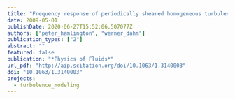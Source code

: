 ```yaml
---
title: "Frequency response of periodically sheared homogeneous turbulence"
date: 2009-05-01
publishDate: 2020-06-27T15:52:06.507077Z
authors: ["peter_hamlington", "werner_dahm"]
publication_types: ["2"]
abstract: ""
featured: false
publication: "*Physics of Fluids*"
url_pdf: "http://aip.scitation.org/doi/10.1063/1.3140003"
doi: "10.1063/1.3140003"
projects:
  - turbulence_modeling
---
```


